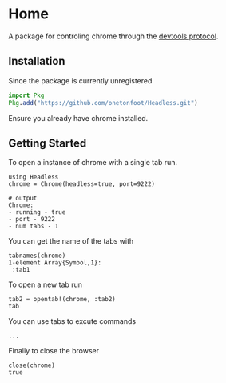# Home

A package for controling chrome through the [devtools protocol](https://chromedevtools.github.io/devtools-protocol/).

## Installation

Since the package is currently unregistered

```julia
import Pkg
Pkg.add("https://github.com/onetonfoot/Headless.git")
```

Ensure you already have chrome installed.

## Getting Started

To open a instance of chrome with a single tab run.

```jldoctest; output = false
using Headless
chrome = Chrome(headless=true, port=9222)

# output
Chrome:
- running - true
- port - 9222
- num tabs - 1
```

You can get the name of the tabs with

```jldoctest
tabnames(chrome)
1-element Array{Symbol,1}:
 :tab1
```

To open a new tab run

```jldoctest
tab2 = opentab!(chrome, :tab2)
tab
```

You can use tabs to excute commands

```
...
```

Finally to close the browser

```jldoctest
close(chrome)
true
```
